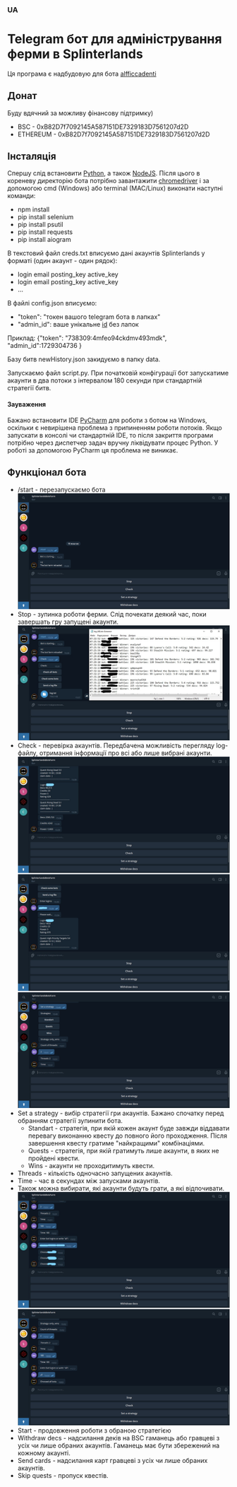 ### UA
# Telegram бот для адміністрування ферми в Splinterlands
Ця програма є надбудовую для бота [alfficcadenti](https://github.com/alfficcadenti/splinterlands-bot)

## Донат
Буду вдячний за можливу фінансову підтримку)
* BSC - 0xB82D7f7092145A587151DE7329183D7561207d2D
* ETHEREUM - 0xB82D7f7092145A587151DE7329183D7561207d2D

## Інсталяція
Спершу слід встановити [Python](https://www.python.org/downloads/), а також [NodeJS](https://nodejs.org/it/download/).
Після цього в кореневу директорію бота потрібно завантажити [chromedriver](https://chromedriver.chromium.org/downloads) і за допомогою cmd (Windows) або terminal (MAC/Linux) виконати наступні команди:
* npm install
* pip install selenium
* pip install psutil
* pip install requests
* pip install aiogram

В текстовий файл creds.txt вписуємо дані акаунтів Splinterlands у форматі (один акаунт - один рядок):

* login email posting_key active_key
* login email posting_key active_key
* ...


В файлі config.json вписуємо:

* "token": "токен вашого telegram бота в лапках"
* "admin_id": ваше унікальне [id](@GetMyIdBot_bot) без лапок


Приклад: 
{"token": "738309:4mfeo94ckdmv493mdk", "admin_id":1729304736 }

Базу битв newHistory.json закидуємо в папку data.

Запускаємо файл script.py. При початковій конфігурації бот запускатиме акаунти в два потоки з інтервалом 180 секунди при стандартній стратегії битв.

#### Зауваження

Бажано встановити IDE [PyCharm](https://www.jetbrains.com/ru-ru/pycharm/) для роботи з ботом на Windows, оскільки є невирішена проблема з припиненням роботи потоків. Якщо запускати в консолі чи стандартній IDE, то після закриття програми потрібно через диспетчер задач вручну ліквідувати процес Python. У роботі за допомогою PyCharm ця проблема не виникає.

## Функціонал бота

* /start - перезапускаємо бота
![](/images/1.png)
* Stop - зупинка роботи ферми. Слід почекати деякий час, поки завершать гру запущені акаунти.
![](/images/2.jpg)
* Check - перевірка акаунтів. Передбачена можливість перегляду log-файлу, отримання інформації про всі або лише вибрані акаунти.
![](/images/3.jpg)
![](/images/4.jpg)
![](/images/5.png)
* Set a strategy - вибір стратегії гри акаунтів. Бажано спочатку перед обранням стратегії зупинити бота.
  *  Standart - стратегія, при якій кожен акаунт буде завжди віддавати перевагу виконанню квесту до повного його проходження. Після завершення квесту гратиме "найкращими" комбінаціями.
  *  Quests - стратегія, при якій гратимуть лише акаунти, в яких не пройдені квести.
  *  Wins - акаунти не проходитимуть квести.
* Threads - кількість одночасно запущених акаунтів.
* Time - час в секундах між запусками акаунтів.
* Також можна вибирати, які акаунти будуть грати, а які відпочивати.
![](/images/6.jpg)
![](/images/7.png)
* Start - продовження роботи з обраною стратегією
* Withdraw decs - надсилання деків на BSC гаманець або гравцеві з усіх чи лише обраних акаунтів. Гаманець має бути збережений на кожному акаунті.
* Send cards - надсилання карт гравцеві з усіх чи лише обраних акаунтів.
* Skip quests - пропуск квестів.

